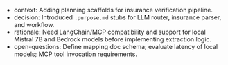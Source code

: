 - context: Adding planning scaffolds for insurance verification pipeline.
- decision: Introduced `.purpose.md` stubs for LLM router, insurance parser, and workflow.
- rationale: Need LangChain/MCP compatibility and support for local Mistral 7B and Bedrock models before implementing extraction logic.
- open-questions: Define mapping doc schema; evaluate latency of local models; MCP tool invocation requirements.
